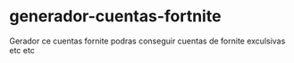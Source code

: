 # generador-cuentas-fortnite
Gerador ce cuentas fornite podras conseguir cuentas de fornite exculsivas etc etc
